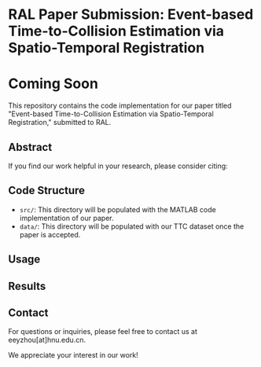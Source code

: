 # RAL Paper Submission: Event-based Time-to-Collision Estimation via Spatio-Temporal Registration
# Coming Soon

This repository contains the code implementation for our paper titled "Event-based Time-to-Collision Estimation via Spatio-Temporal Registration," submitted to RAL.

## Abstract
If you find our work helpful in your research, please consider citing:

## Code Structure
- `src/`: This directory will be populated with the MATLAB code implementation of our paper.
- `data/`: This directory will be populated with our TTC dataset once the paper is accepted.

## Usage

## Results

## Contact
For questions or inquiries, please feel free to contact us at eeyzhou[at]hnu.edu.cn.

We appreciate your interest in our work!
